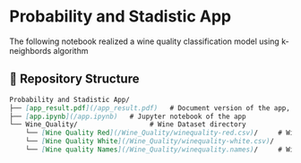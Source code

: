 # Probability and Stadistic App

The following notebook realized a wine quality classification model using k-neighbords algorithm 

## 📂 Repository Structure

```md
Probability and Stadistic App/
├── [app_result.pdf](/app_result.pdf)   # Document version of the app, including results
├── [app.ipynb](/app.ipynb)   # Jupyter notebook of the app 
└── Wine_Quality/                  # Wine Dataset directory
    └── [Wine Quality Red](/Wine_Quality/winequality-red.csv)/     # Wine Quality Red Datasets
    └── [Wine Quality White](/Wine_Quality/winequality-white.csv)/     # Wine Quality White Datasets
    └── [Wine quality Names](/Wine_Quality/winequality.names)/     # Wine quality
```